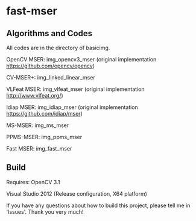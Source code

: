 # fast-mser


## Algorithms and Codes 
All codes are in the directory of basicimg.

OpenCV MSER: img_opencv3_mser (original implementation https://github.com/opencv/opencv)

CV-MSER+: img_linked_linear_mser

VLFeat MSER: img_vlfeat_mser (original implementation http://www.vlfeat.org/)

Idiap MSER: img_idiap_mser (original implementation https://github.com/idiap/mser)

MS-MSER: img_ms_mser

PPMS-MSER: img_ppms_mser

Fast MSER: img_fast_mser

## Build

Requires:
OpenCV 3.1

Visual Studio 2012 (Release configuration, X64 platform)


If you have any questions about how to build this project, please tell me in 'Issues'.
Thank you very much!

